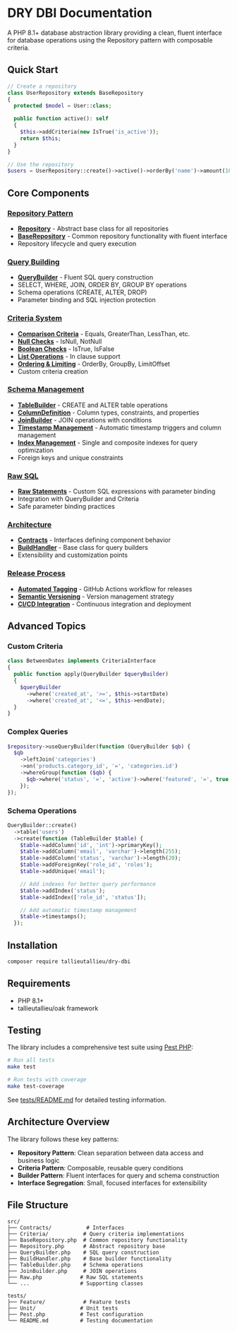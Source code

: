 # DRY DBI Documentation

A PHP 8.1+ database abstraction library providing a clean, fluent interface for database operations using the Repository pattern with composable criteria.

## Quick Start

```php
// Create a repository
class UserRepository extends BaseRepository
{
  protected $model = User::class;

  public function active(): self
  {
    $this->addCriteria(new IsTrue('is_active'));
    return $this;
  }
}

// Use the repository
$users = UserRepository::create()->active()->orderBy('name')->amount(10)->get();
```

## Core Components

### [Repository Pattern](repository.md)

- **[Repository](repository.md#repository-abstract)** - Abstract base class for all repositories
- **[BaseRepository](repository.md#baserepository)** - Common repository functionality with fluent interface
- Repository lifecycle and query execution

### [Query Building](query-builder.md)

- **[QueryBuilder](query-builder.md)** - Fluent SQL query construction
- SELECT, WHERE, JOIN, ORDER BY, GROUP BY operations
- Schema operations (CREATE, ALTER, DROP)
- Parameter binding and SQL injection protection

### [Criteria System](criteria.md)

- **[Comparison Criteria](criteria.md#comparison-criteria)** - Equals, GreaterThan, LessThan, etc.
- **[Null Checks](criteria.md#null-checks)** - IsNull, NotNull
- **[Boolean Checks](criteria.md#boolean-checks)** - IsTrue, IsFalse
- **[List Operations](criteria.md#list-operations)** - In clause support
- **[Ordering & Limiting](criteria.md#ordering-and-limiting)** - OrderBy, GroupBy, LimitOffset
- Custom criteria creation

### [Schema Management](schema-builders.md)

- **[TableBuilder](schema-builders.md#tablebuilder)** - CREATE and ALTER table operations
- **[ColumnDefinition](schema-builders.md#columndefinition)** - Column types, constraints, and properties
- **[JoinBuilder](schema-builders.md#joinbuilder)** - JOIN operations with conditions
- **[Timestamp Management](schema-builders.md#timestamp-management)** - Automatic timestamp triggers and column management
- **[Index Management](schema-builders.md#index-operations)** - Single and composite indexes for query optimization
- Foreign keys and unique constraints

### [Raw SQL](raw-statements.md)

- **[Raw Statements](raw-statements.md)** - Custom SQL expressions with parameter binding
- Integration with QueryBuilder and Criteria
- Safe parameter binding practices

### [Architecture](contracts.md)

- **[Contracts](contracts.md)** - Interfaces defining component behavior
- **[BuildHandler](build-handler.md)** - Base class for query builders
- Extensibility and customization points

### [Release Process](release-process.md)

- **[Automated Tagging](release-process.md)** - GitHub Actions workflow for releases
- **[Semantic Versioning](release-process.md#semantic-versioning)** - Version management strategy
- **[CI/CD Integration](release-process.md#cicd-integration)** - Continuous integration and deployment

## Advanced Topics

### Custom Criteria

```php
class BetweenDates implements CriteriaInterface
{
  public function apply(QueryBuilder $queryBuilder)
  {
    $queryBuilder
      ->where('created_at', '>=', $this->startDate)
      ->where('created_at', '<=', $this->endDate);
  }
}
```

### Complex Queries

```php
$repository->useQueryBuilder(function (QueryBuilder $qb) {
  $qb
    ->leftJoin('categories')
    ->on('products.category_id', '=', 'categories.id')
    ->whereGroup(function ($qb) {
      $qb->where('status', '=', 'active')->where('featured', '=', true, 'OR');
    });
});
```

### Schema Operations

```php
QueryBuilder::create()
  ->table('users')
  ->create(function (TableBuilder $table) {
    $table->addColumn('id', 'int')->primaryKey();
    $table->addColumn('email', 'varchar')->length(255);
    $table->addColumn('status', 'varchar')->length(20);
    $table->addForeignKey('role_id', 'roles');
    $table->addUnique('email');

    // Add indexes for better query performance
    $table->addIndex('status');
    $table->addIndex(['role_id', 'status']);

    // Add automatic timestamp management
    $table->timestamps();
  });
```

## Installation

```bash
composer require tallieutallieu/dry-dbi
```

## Requirements

- PHP 8.1+
- tallieutallieu/oak framework

## Testing

The library includes a comprehensive test suite using [Pest PHP](https://pestphp.com/):

```bash
# Run all tests
make test

# Run tests with coverage
make test-coverage
```

See [tests/README.md](../tests/README.md) for detailed testing information.

## Architecture Overview

The library follows these key patterns:

- **Repository Pattern**: Clean separation between data access and business logic
- **Criteria Pattern**: Composable, reusable query conditions
- **Builder Pattern**: Fluent interfaces for query and schema construction
- **Interface Segregation**: Small, focused interfaces for extensibility

## File Structure

```
src/
├── Contracts/           # Interfaces
├── Criteria/           # Query criteria implementations
├── BaseRepository.php  # Common repository functionality
├── Repository.php      # Abstract repository base
├── QueryBuilder.php    # SQL query construction
├── BuildHandler.php    # Base builder functionality
├── TableBuilder.php    # Schema operations
├── JoinBuilder.php     # JOIN operations
├── Raw.php            # Raw SQL statements
└── ...                # Supporting classes

tests/
├── Feature/            # Feature tests
├── Unit/              # Unit tests
├── Pest.php           # Test configuration
└── README.md          # Testing documentation
```
